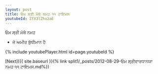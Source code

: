 ```yaml
---
layout: post
title: ਓਮ ਸ੍ਰੀ ਮੱਥੇ ਨਮਹ ੧੧ ਟਾਇਮਸ
youtubeId: ZfX3lZhv2aE
---
```

 
 
 ਓਮ ਸ੍ਰੀ ਮੱਥੇ ਨਮਹ  
 
 -  ਜੋ ਅਮੀਰ ਬੁੱਧੀਮਾਨ ਹੈ 
 
  
 
  
 
 
 
 
 
 


{% include youtubePlayer.html id=page.youtubeId %}
 
[Next]({{ site.baseurl }}{% link  split1/_posts/2012-08-29-ਓਮ ਸ਼੍ਰੀਵਾਰਧਾਨਯਾ ਨਮਹ ੧੧ ਟਾਇਮਸ.md%})
 
